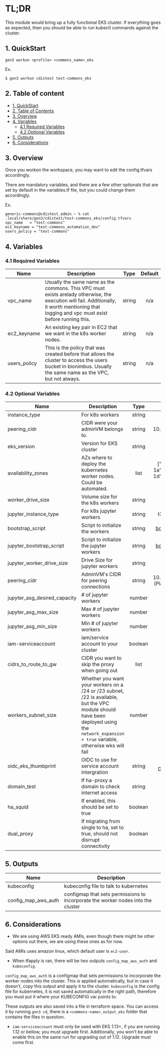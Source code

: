 # TL;DR

This module would bring up a fully functional EKS cluster. If everything goes as expected, then you should be able to run kubectl commands against the cluster.


## 1. QuickStart

```
gen3 workon <profile> <commons_name>_eks
```

Ex.
```
$ gen3 workon cdistest test-commons_eks
```

## 2. Table of content

- [1. QuickStart](#1-quickstart)
- [2. Table of Contents](#2-table-of-contents)
- [3. Overview](#3-overview)
- [4. Variables](#4-variables)
  - [4.1 Required Variables](#41-required-variables)
  - [4.2 Optional Variables](#42-optional-variables)
- [5. Outputs](#5-outputs)
- [6. Considerations](#6-considerations)



## 3. Overview

Once you workon the workspace, you may want to edit the config.tfvars accordingly.

There are mandatory variables, and there are a few other optionals that are set by default in the variables.tf file, but you could change them accordingly.

Ex.
```
generic-commons@cdistest_admin ~ % cat .local/share/gen3/cdistest/test-commons_eks/config.tfvars
vpc_name   = "test-commons"
ec2_keyname = "test-commons_automation_dev"
users_policy = "test-commons"
```

## 4. Variables

### 4.1 Required Variables

| Name | Description | Type | Default |
|------|-------------|:----:|:-----:|
| vpc_name | Usually the same name as the commons. This VPC must exists arelady otherwise, the execution will fail. Additionally, it worth mentioning that logging and vpc must esist before running this. | string | n/a |
| ec2_keyname | An existing key pair in EC2 that we want in the k8s worker nodes. | string | n/a |
| users_policy | This is the policy that was created before that allows the cluster to access the users bucket in bionimbus. Usually the same name as the VPC, but not always. | string | n/a |


### 4.2 Optional Variables

| Name | Description | Type | Default |
|------|-------------|:----:|:-----:|
| instance_type | For k8s workers | string | t3.large |
| peering_cidr | CIDR were your adminVM belongs to. | string | 10.128.0.0/20 |
| eks_version | Version for EKS cluster | string | 1.14 |
| availability_zones | AZs where to deploy the kubernetes worker nodes. Could be automated. | list |  ["us-east-1a","us-east-1d","us-east-1d"] |
| worker_drive_size | Volume size for the k8s workers | string | 30GB |
| jupyter_instance_type | For k8s jupyter workers | string | t3.medium |
| bootstrap_script | Script to initialize the workers | string | [bootstrap.sh](https://github.com/uc-cdis/cloud-automation/tree/master/flavors/eks) |
| jupyter_bootstrap_script | Script to initialize the jupyter workers | string | [bootstrap.sh](https://github.com/uc-cdis/cloud-automation/tree/master/flavors/eks) |
| jupyter_worker_drive_size | Drive Size for jupyter workers | string | 30GB |
| peering_cidr | AdminVM's CIDR for peering connections | string | 10.128.0.0/20 (PlanX CSOC) |
| jupyter_asg_desired_capacity | # of jupyter workers | number | 0 |
| jupyter_asg_max_size | Max # of jupyter workers | number | 10 |
| jupyter_asg_min_size | Min # of jupyter workers | number | 0 |
| iam-serviceaccount | iam/service account to your cluster | boolean | false |
| cidrs_to_route_to_gw | CIDR you want to skip the proxy when going out | list | [] |
| workers_subnet_size | Whether you want your workers on a /24 or /23 subnet, /22 is available, but the VPC module should have been deployed using the `network_expansion = true` variable, otherwise wks will fail | number | 24 |
| oidc_eks_thumbprint | OIDC to use for service account intergration | string | \<AWS DEFAULT\> |
| domain_test | If ha-proxy a domain to check internet access | string | gen3.io |
| ha_squid | If enabled, this should be set to true | boolean | false |
| dual_proxy | If migrating from single to ha, set to true, should not disrrupt connectivity | boolean | false |


## 5. Outputs

| Name | Description | 
|------|-------------|
| kubeconfig | kubeconfig file to talk to kubernetes |
| config_map_aws_auth | configmap that sets permissions to incorporate the worker nodes into the cluster |


## 6. Considerations

* We are using AWS EKS ready AMIs, even though there might be other options out there, we are using these ones as for now.

Said AMIs uses amazon linux, which default user is `ec2-user`.

* When tfapply is ran, there will be two outputs `config_map_aws_auth` and `kubeconfig`.

`config_map_aws_auth` is a configmap that sets permissions to incorporate the worker nodes into the cluster. This is applied automatically, but in case it doesn't, copy this output and apply it to the cluster.
`kubeconfig` is the config file for kubernetes, it is not saved automatically in the right path, therefore you must put it where your KUBECONFIG var points to.

These outputs are also saved into a file in terraform space. You can access it by running `gen3 cd`, there is a `<commons-name>_output_eks` folder that  contains the files in question.

* `iam-serviceaccount` must only be used with EKS 1.13+, if you are running 1.12 or bellow, you must upgrade first. Additionally, you won't be able to enable this on the same run for upgrading out of 1.12. Upgrade must come first.
